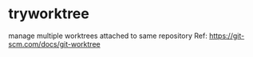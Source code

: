 # tryworktree

manage multiple worktrees attached to same repository
Ref: https://git-scm.com/docs/git-worktree
